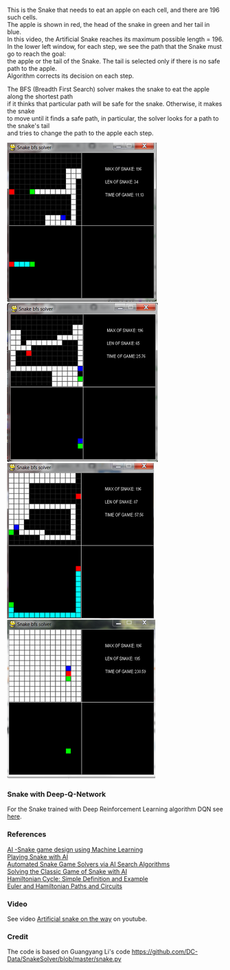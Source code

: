 This is the Snake that needs to eat an apple on each cell, and there are 196 such cells.    
The apple is shown in red, the head of the snake in green and her tail in blue.    
In this video, the Artificial Snake reaches its maximum possible length = 196.   
In the lower left window, for each step, we see the path that the Snake must go to reach the goal:    
the apple or the tail of the Snake. The tail is selected only if there is no safe path to the apple.   
Algorithm corrects its decision on each step.    

The BFS (Breadth First Search) solver makes the snake to eat the apple along the shortest path     
if it thinks that particular path will be safe for the snake. Otherwise, it makes the snake    
to move until it finds a safe path, in particular, the solver looks for a path to the snake's tail  
and tries to change the path to the apple each step.   


![](images/len_34_t_075.png) ![](images/len_65_t_075.png)    
![](images/len_87_t_075.png) ![](images/len196_t_075.png)


### Snake with Deep-Q-Network

For the Snake trained with Deep Reinforcement Learning algorithm DQN see [here](https://github.com/Rafael1s/Deep-Reinforcement-Learning-Udacity/tree/master/Snake-Pygame-DQN).

### References

[AI -Snake game design using Machine Learning](https://www.pantechsolutions.net/ai-snake-game-design-using-machine-learning)     
[Playing Snake with AI](https://mc.ai/playing-snake-with-ai/)     
[Automated Snake Game Solvers via AI Search Algorithms](https://www.semanticscholar.org/paper/Automated-Snake-Game-Solvers-via-AI-Search-Kong-Mayans/ac6b04c7f7a9a3b8f58d7bc3c2ced39fd2c4ac98)    
[Solving the Classic Game of Snake with AI](https://towardsdatascience.com/slitherin-solving-the-classic-game-of-snake-with-ai-part-1-domain-specific-solvers-d1f5a5ccd635)   
[Hamiltonian Cycle: Simple Definition and Example](https://www.statisticshowto.com/hamiltonian-cycle/)     
[Euler and Hamiltonian Paths and Circuits](https://www.youtube.com/watch?v=AwsMTEl79wI)

### Video
See video [Artificial snake on the way](https://www.youtube.com/watch?v=-jNfUrVniNg&t=2s) on youtube.

### Credit
The code is based on Guangyang Li's code https://github.com/DC-Data/SnakeSolver/blob/master/snake.py
